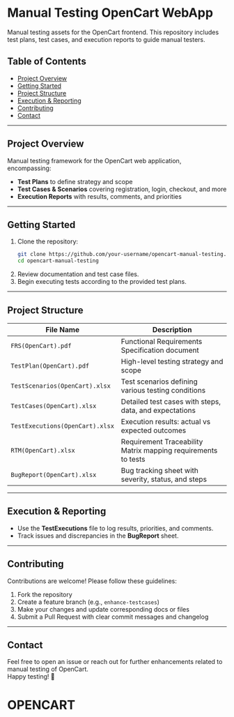 # Manual Testing OpenCart WebApp

Manual testing assets for the OpenCart frontend. This repository includes test plans, test cases, and execution reports to guide manual testers.

## Table of Contents

- [Project Overview](#project-overview)  
- [Getting Started](#getting-started)  
- [Project Structure](#project-structure)  
- [Execution & Reporting](#execution--reporting)  
- [Contributing](#contributing)  
- [Contact](#contact)

---

## Project Overview

Manual testing framework for the OpenCart web application, encompassing:

- **Test Plans** to define strategy and scope  
- **Test Cases & Scenarios** covering registration, login, checkout, and more  
- **Execution Reports** with results, comments, and priorities

---

## Getting Started

1. Clone the repository:
    ```bash
    git clone https://github.com/your-username/opencart-manual-testing.git
    cd opencart-manual-testing
    ```
2. Review documentation and test case files.  
3. Begin executing tests according to the provided test plans.

---

## Project Structure

| File Name                       | Description |
|----------------------------------|-------------|
| `FRS(OpenCart).pdf`              | Functional Requirements Specification document |
| `TestPlan(OpenCart).pdf`         | High-level testing strategy and scope |
| `TestScenarios(OpenCart).xlsx`   | Test scenarios defining various testing conditions |
| `TestCases(OpenCart).xlsx`       | Detailed test cases with steps, data, and expectations |
| `TestExecutions(OpenCart).xlsx`  | Execution results: actual vs expected outcomes |
| `RTM(OpenCart).xlsx`             | Requirement Traceability Matrix mapping requirements to tests |
| `BugReport(OpenCart).xlsx`       | Bug tracking sheet with severity, status, and steps |

---

## Execution & Reporting

- Use the **TestExecutions** file to log results, priorities, and comments.  
- Track issues and discrepancies in the **BugReport** sheet.

---

## Contributing

Contributions are welcome! Please follow these guidelines:

1. Fork the repository  
2. Create a feature branch (e.g., `enhance-testcases`)  
3. Make your changes and update corresponding docs or files  
4. Submit a Pull Request with clear commit messages and changelog  

---

## Contact

Feel free to open an issue or reach out for further enhancements related to manual testing of OpenCart.  
Happy testing!  🚀
# OPENCART
